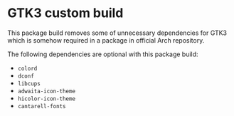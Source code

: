 # GTK3 custom build

This package build removes some of unnecessary dependencies for GTK3 which is somehow required in a package in official Arch repository.

The following dependencies are optional with this package build:

- `colord`
- `dconf`
- `libcups`
- `adwaita-icon-theme`
- `hicolor-icon-theme`
- `cantarell-fonts`

